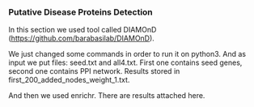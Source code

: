 ### Putative Disease Proteins Detection

In this section we used tool called DIAMOnD (https://github.com/barabasilab/DIAMOnD).

We just changed some commands in order to run it on python3. And as input we put files: seed.txt and all4.txt.
First one contains seed genes, second one contains PPI network. Results stored in first_200_added_nodes_weight_1.txt.

And then we used enrichr. There are results attached here.

